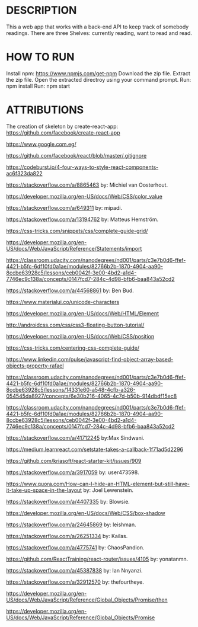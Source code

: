 DESCRIPTION
===========

This a web app that works with a back-end API to keep track of somebody readings.
There are three Shelves: currently reading, want to read and read.

HOW TO RUN
==========

Install npm: https://www.npmjs.com/get-npm
Download the zip file.
Extract the zip file.
Open the extracted directroy using your command prompt.
Run: npm install
Run: npm start

ATTRIBUTIONS
============

The creation of skeleton by create-react-app: https://github.com/facebook/create-react-app

https://www.google.com.eg/

https://github.com/facebook/react/blob/master/.gitignore

https://codeburst.io/4-four-ways-to-style-react-components-ac6f323da822

https://stackoverflow.com/a/8865463 by: Michiel van Oosterhout.

https://developer.mozilla.org/en-US/docs/Web/CSS/color_value

https://stackoverflow.com/a/649311 by: mipadi.

https://stackoverflow.com/a/13194762 by: Matteus Hemström.

https://css-tricks.com/snippets/css/complete-guide-grid/

https://developer.mozilla.org/en-US/docs/Web/JavaScript/Reference/Statements/import

https://classroom.udacity.com/nanodegrees/nd001/parts/c3e7b0d6-ffef-4421-b5fc-6df10fd0a1ae/modules/82766b2b-1870-4904-aa90-8ccbe63928c5/lessons/ceb0042f-3e00-4bd2-a1d4-7746ec9c138a/concepts/0147fcd7-284c-4d98-bfb6-baa843a52cd2

https://stackoverflow.com/a/44568861 by: Ben Bud.

https://www.materialui.co/unicode-characters

https://developer.mozilla.org/en-US/docs/Web/HTML/Element

http://androidcss.com/css/css3-floating-button-tutorial/

https://developer.mozilla.org/en-US/docs/Web/CSS/position

https://css-tricks.com/centering-css-complete-guide/

https://www.linkedin.com/pulse/javascript-find-object-array-based-objects-property-rafael

https://classroom.udacity.com/nanodegrees/nd001/parts/c3e7b0d6-ffef-4421-b5fc-6df10fd0a1ae/modules/82766b2b-1870-4904-aa90-8ccbe63928c5/lessons/14331e60-a548-4cfb-a326-054545da8927/concepts/6e30b216-4065-4c7d-b50b-914dbdf15ec8

https://classroom.udacity.com/nanodegrees/nd001/parts/c3e7b0d6-ffef-4421-b5fc-6df10fd0a1ae/modules/82766b2b-1870-4904-aa90-8ccbe63928c5/lessons/ceb0042f-3e00-4bd2-a1d4-7746ec9c138a/concepts/0147fcd7-284c-4d98-bfb6-baa843a52cd2

https://stackoverflow.com/a/41712245 by:Max Sindwani.

https://medium.learnreact.com/setstate-takes-a-callback-1f71ad5d2296

https://github.com/kriasoft/react-starter-kit/issues/909

https://stackoverflow.com/a/3917059 by: user473598.

https://www.quora.com/How-can-I-hide-an-HTML-element-but-still-have-it-take-up-space-in-the-layout by: Joel Lewenstein.

https://stackoverflow.com/a/4407335 by: Blowsie.

https://developer.mozilla.org/en-US/docs/Web/CSS/box-shadow

https://stackoverflow.com/a/24645869 by: leishman.

https://stackoverflow.com/a/26251334 by: Kailas.

https://stackoverflow.com/a/4775741 by: ChaosPandion.

https://github.com/ReactTraining/react-router/issues/4105 by: yonatanmn.

https://stackoverflow.com/a/45387838 by: Ian Nnyanzi.

https://stackoverflow.com/a/32912570 by: thefourtheye.

https://developer.mozilla.org/en-US/docs/Web/JavaScript/Reference/Global_Objects/Promise/then

https://developer.mozilla.org/en-US/docs/Web/JavaScript/Reference/Global_Objects/Promise
